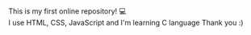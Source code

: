 This is my first online repository! 💻 <br>
I use HTML, CSS, JavaScript and I'm learning C language 
Thank you :)
